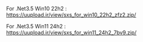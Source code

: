 For .Net3.5 Win10 22h2 :
https://uupload.ir/view/sxs_for_win10_22h2_zfz2.zip/

For .Net3.5 Win11 24h2 :
https://uupload.ir/view/sxs_for_win11_24h2_7bv9.zip/
